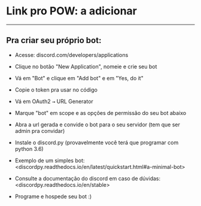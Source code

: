  # Link pro POW: a adicionar

 - - - -

 ## Pra criar seu próprio bot:

* Acesse: discord.com/developers/applications

* Clique no botão "New Application", nomeie e crie seu bot

* Vá em "Bot" e clique em "Add bot" e em "Yes, do it"

* Copie o token pra usar no código

* Vá em OAuth2 <kbd>→</kbd> URL Generator

* Marque "bot" em scope e as opções de permissão do seu bot abaixo

* Abra a url gerada e convide o bot para o seu servidor (tem que ser admin pra convidar)

* Instale o discord.py (provavelmente você terá que programar com python 3.6)

* Exemplo de um simples bot: <discordpy.readthedocs.io/en/latest/quickstart.html#a-minimal-bot>

* Consulte a documentação do discord em caso de dúvidas: <discordpy.readthedocs.io/en/stable>

* Programe e hospede seu bot :)